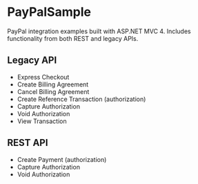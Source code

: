 PayPalSample
============

PayPal integration examples built with ASP.NET MVC 4. Includes functionality from both REST and legacy APIs.

Legacy API
-------------------
* Express Checkout
* Create Billing Agreement
* Cancel Billing Agreement
* Create Reference Transaction (authorization)
* Capture Authorization
* Void Authorization
* View Transaction

REST API
-------------------
* Create Payment (authorization)
* Capture Authorization
* Void Authorization
